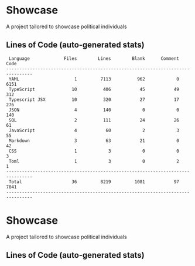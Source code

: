 # Showcase

A project tailored to showcase political individuals

## Lines of Code (auto-generated stats)

```txt<br>--------------------------------------------------------------------------------
 Language             Files        Lines        Blank      Comment         Code
--------------------------------------------------------------------------------
 YAML                     1         7113          962            0         6151
 TypeScript              10          406           45           49          312
 Typescript JSX          10          320           27           17          276
 JSON                     4          140            0            0          140
 SQL                      2          111           24           26           61
 JavaScript               4           60            2            3           55
 Markdown                 3           63           21            0           42
 CSS                      1            3            0            0            3
 Toml                     1            3            0            2            1
--------------------------------------------------------------------------------
 Total                   36         8219         1081           97         7041
--------------------------------------------------------------------------------
```

# Showcase

A project tailored to showcase political individuals

## Lines of Code (auto-generated stats)
